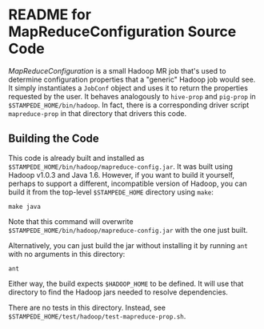 # README for MapReduceConfiguration Source Code

*MapReduceConfiguration* is a small Hadoop MR job that's used to determine configuration properties that a "generic" Hadoop job would see. It simply instantiates a `JobConf` object and uses it to return the properties requested by the user. It behaves analogously to `hive-prop` and `pig-prop` in `$STAMPEDE_HOME/bin/hadoop`. In fact, there is a corresponding driver script `mapreduce-prop` in that directory that drivers this code.

## Building the Code

This code is already built and installed as `$STAMPEDE_HOME/bin/hadoop/mapreduce-config.jar`. It was built using Hadoop v1.0.3 and Java 1.6. However, if you want to build it yourself, perhaps to support a different, incompatible version of Hadoop, you can build it from the top-level `$STAMPEDE_HOME` directory using `make`:

    make java

Note that this command will overwrite `$STAMPEDE_HOME/bin/hadoop/mapreduce-config.jar` with the one just built.

Alternatively, you can just build the jar without installing it by running `ant` with no arguments in this directory:

    ant

Either way, the build expects `$HADOOP_HOME` to be defined. It will use that directory to find the Hadoop jars needed to resolve dependencies.

There are no tests in this directory. Instead, see `$STAMPEDE_HOME/test/hadoop/test-mapreduce-prop.sh`.
